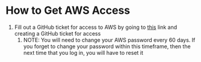 # How to Get AWS Access

1. Fill out a GitHub ticket for access to AWS by going to [this](https://github.com/department-of-veterans-affairs/va.gov-team/issues/new?assignees[…]te=aws-access-request.yml&title=AWS+access+for+%5Bindividual%5D) link and creating a GitHub ticket for access
    1. NOTE: You will need to change your AWS password every 60 days. If you forget to change your password within this timeframe, then the next time that you log in, you will have to reset it
